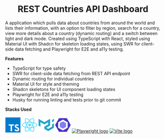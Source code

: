 <div align="center">

<h1>REST Countries API Dashboard</h1>

</div>

A application which pulls data about countries from around the world and lists their information, with an option to filter by region, search for a country, view more details about a country (dynamic routing) and a switch between light and dark mode. Created using TypeScript with React, styled using Material UI with Shadcn for skeleton loading states, using SWR for client-side data fetching and Playwright for E2E and a11y testing.

<strong>Features</strong><br>
 - TypeScript for type safety
 - SWR for client-side data fetching from REST API endpoint
 - Dynamic routing for individual countries
 - Material UI for style and theming
 - Shadcn skeletons for UI component loading states
 - Playwright for E2E and a11y testing
 - Husky for running linting and tests prior to git commit

<strong>Stacks Used</strong><br>
<br>
<a target="_blank" rel="noopener noreferrer" href="https://github.com/devicons/devicon/blob/master/icons/typescript/typescript-original.svg"><img src="https://github.com/devicons/devicon/blob/master/icons/typescript/typescript-original.svg" alt="TypeScript logo" width="50" height="50" style="max-width:100%;"></a>
<a target="_blank" rel="noopener noreferrer" href="https://github.com/devicons/devicon/blob/master/icons/react/react-original.svg"><img src="https://github.com/devicons/devicon/blob/master/icons/react/react-original.svg" alt="React logo" width="50" height="50" style="max-width:100%;"></a>
<a target="_blank" rel="noopener noreferrer" href="https://github.com/devicons/devicon/blob/master/icons/materialui/materialui-plain.svg"><img src="https://github.com/devicons/devicon/blob/master/icons/materialui/materialui-plain.svg" alt="Material UI logo" height="50" style="max-width:100%;"></a>
<a target="_blank" rel="noopener noreferrer" href="https://github.com/devicons/devicon/blob/master/icons/eslint/eslint-original.svg"><img src="https://github.com/devicons/devicon/blob/master/icons/eslint/eslint-original.svg" alt="ESLint logo" width="50" height="50" style="max-width:100%;"></a>
<a target="_blank" rel="noopener noreferrer" href="https://playwright.dev/img/playwright-logo.svg"><img src="https://playwright.dev/img/playwright-logo.svg" alt="Playwright logo" width="50" height="50" style="max-width:100%;"></a>
<a target="_blank" rel="noopener noreferrer" href="https://github.com/vitejs/vite/blob/main/docs/public/logo.svg"><img src="https://github.com/vitejs/vite/blob/main/docs/public/logo.svg" alt="Vite logo" width="50" height="50" style="max-width:100%;"></a>